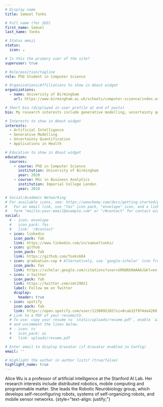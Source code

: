 ```yaml
---
# Display name
title: Samuel Tonks

# Full name (for SEO)
first_name: Samuel
last_name: Tonks

# Status emoji
status:
  icon: ☕️

# Is this the primary user of the site?
superuser: true

# Role/position/tagline
role: PhD Student in Computer Science 

# Organizations/Affiliations to show in About widget
organizations:
  - name: University of Birmingham
    url: https://www.birmingham.ac.uk/schools/computer-science/index.aspx

# Short bio (displayed in user profile at end of posts)
bio: My research interests include generative modelling, uncertainty quantification and healthcare applications.

# Interests to show in About widget
interests:
  - Artificial Intelligence
  - Generative Modelling
  - Uncertainty Quantification
  - Applications in Health

# Education to show in About widget
education:
  courses:
    - course: PhD in Computer Science
      institution: University of Birmingham
      year: 2020
    - course: MSc in Business Analytics
      institution: Imperial College London
      year: 2018

# Social/Academic Networking
# For available icons, see: https://wowchemy.com/docs/getting-started/page-builder/#icons
#   For an email link, use "fas" icon pack, "envelope" icon, and a link in the
#   form "mailto:your-email@example.com" or "/#contact" for contact widget.
social:
  # - icon: envelope
  #   icon_pack: fas
  #   link: '/#contact'
  - icon: linkedin
    icon_pack: fab
    link: https://www.linkedin.com/in/samueltonks/
  - icon: github
    icon_pack: fab
    link: https://github.com/Tonks684
  - icon: graduation-cap # Alternatively, use `google-scholar` icon from `ai` icon pack
    icon_pack: fas
    link: https://scholar.google.com/citations?user=SR0QRX8AAAAJ&hl=en
  - icon: x-twitter
    icon_pack: fab
    link: https://twitter.com/smt29021    
    label: Follow me on Twitter
    display:
      header: true
  - icon: spotify
    icon pack: fab
    link: https://open.spotify.com/user/1150095203?si=0cab32f974da4268
  # Link to a PDF of your resume/CV.
  # To use: copy your resume to `static/uploads/resume.pdf`, enable `ai` icons in `params.yaml`,
  # and uncomment the lines below.
  # - icon: cv
  #   icon_pack: ai
  #   link: uploads/resume.pdf

# Enter email to display Gravatar (if Gravatar enabled in Config)
email: ''

# Highlight the author in author lists? (true/false)
highlight_name: true
---
```


Alice Wu is a professor of artificial intelligence at the Stanford AI Lab. Her research interests include distributed robotics, mobile computing and programmable matter. She leads the Robotic Neurobiology group, which develops self-reconfiguring robots, systems of self-organizing robots, and mobile sensor networks.
{style="text-align: justify;"}
